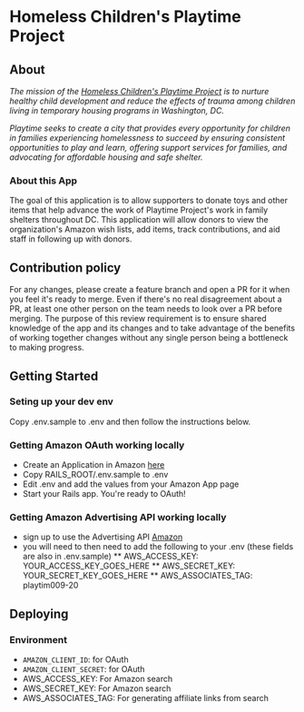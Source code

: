 # Homeless Children's Playtime Project

## About

*The mission of the [Homeless Children's Playtime Project](http://www.playtimeproject.org/) is to nurture healthy child development and reduce the effects of trauma among children living in temporary housing programs in Washington, DC.*

*Playtime seeks to create a city that provides every opportunity for children in families experiencing homelessness to succeed by ensuring consistent opportunities to play and learn, offering support services for families, and advocating for affordable housing and safe shelter.*

### About this App

The goal of this application is to allow supporters to donate toys and other items that help advance the work of Playtime Project's work in family shelters throughout DC. This application will allow donors to view the organization's Amazon wish lists, add items, track contributions, and aid staff in following up with donors.

## Contribution policy

For any changes, please create a feature branch and open a PR for it when you feel it's ready to merge. Even if there's no real disagreement about a PR, at least one other person on the team needs to look over a PR before merging. The purpose of this review requirement is to ensure shared knowledge of the app and its changes and to take advantage of the benefits of working together changes without any single person being a bottleneck to making progress.

## Getting Started

### Seting up your dev env

Copy .env.sample to .env and then follow the instructions below.

### Getting Amazon OAuth working locally

* Create an Application in Amazon [here](https://github.com/wingrunr21/omniauth-amazon#prereqs)
* Copy RAILS_ROOT/.env.sample to .env
* Edit .env and add the values from your Amazon App page
* Start your Rails app. You're ready to OAuth!


### Getting Amazon Advertising API working locally
* sign up to use the Advertising API [Amazon](https://affiliate-program.amazon.com/gp/flex/advertising/api/sign-in.html)
* you will need to then need to add the following to your .env (these fields are also in .env.sample)
** AWS_ACCESS_KEY: YOUR_ACCESS_KEY_GOES_HERE
** AWS_SECRET_KEY: YOUR_SECRET_KEY_GOES_HERE
** AWS_ASSOCIATES_TAG: playtim009-20

## Deploying

### Environment

* `AMAZON_CLIENT_ID`: for OAuth
* `AMAZON_CLIENT_SECRET`: for OAuth
* AWS_ACCESS_KEY: For Amazon search
* AWS_SECRET_KEY: For Amazon search
* AWS_ASSOCIATES_TAG: For generating affiliate links from search

